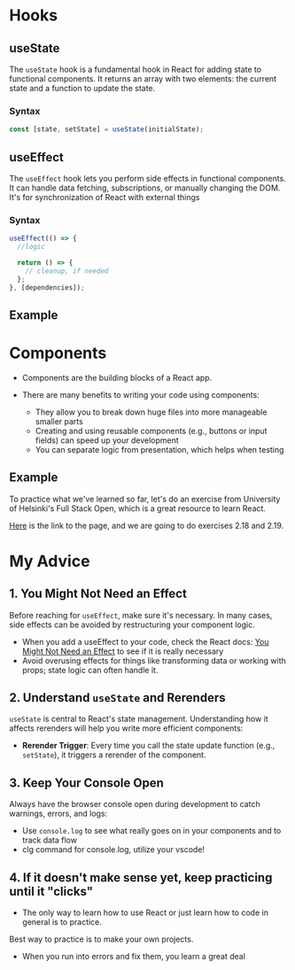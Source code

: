 # Hooks

## useState

The `useState` hook is a fundamental hook in React for adding state to functional components. It returns an array with two elements: the current state and a function to update the state.

### Syntax

```jsx
const [state, setState] = useState(initialState);
```

## useEffect

The `useEffect` hook lets you perform side effects in functional components. It can handle data fetching, subscriptions, or manually changing the DOM. It's for synchronization of React with external things

### Syntax

```jsx
useEffect(() => {
  //logic

  return () => {
    // cleanup, if needed
  };
}, [dependencies]);
```

## Example

# Components

- Components are the building blocks of a React app.

- There are many benefits to writing your code using components:

  - They allow you to break down huge files into more manageable smaller parts
  - Creating and using reusable components (e.g., buttons or input fields) can speed up your development
  - You can separate logic from presentation, which helps when testing

## Example

To practice what we've learned so far, let's do an exercise from University of Helsinki's Full Stack Open, which is a great resource to learn React.

[Here](https://fullstackopen.com/en/part2/adding_styles_to_react_app) is the link to the page, and we are going to do exercises 2.18 and 2.19.

# My Advice

## 1. You Might Not Need an Effect

Before reaching for `useEffect`, make sure it's necessary. In many cases, side effects can be avoided by restructuring your component logic.

- When you add a useEffect to your code, check the React docs: [You Might Not Need an Effect](https://react.dev/learn/you-might-not-need-an-effect) to see if it is really necessary
- Avoid overusing effects for things like transforming data or working with props; state logic can often handle it.

## 2. Understand `useState` and Rerenders

`useState` is central to React's state management. Understanding how it affects rerenders will help you write more efficient components:

- **Rerender Trigger**: Every time you call the state update function (e.g., `setState`), it triggers a rerender of the component.

## 3. Keep Your Console Open

Always have the browser console open during development to catch warnings, errors, and logs:

- Use `console.log` to see what really goes on in your components and to track data flow
- clg command for console.log, utilize your vscode!

## 4. If it doesn't make sense yet, keep practicing until it "clicks"

- The only way to learn how to use React or just learn how to code in general is to practice.

Best way to practice is to make your own projects.

- When you run into errors and fix them, you learn a great deal
